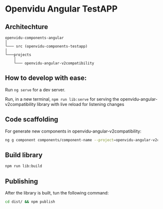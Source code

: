 # Openvidu Angular TestAPP


## Architechture

```
openvidu-components-angular
│
└─── src (openvidu-components-testapp)
│
└───projects
    │
	└─── openvidu-angular-v2compatibility
```

## How to develop with ease:

Run `ng serve` for a dev server.

Run, in a new terminal, `npm run lib:serve` for serving the openvidu-angular-v2compatibility library with live reload for listening changes

## Code scaffolding

For generate new components in openvidu-angular-v2compatibility:

```bash
ng g component components/component-name --project=openvidu-angular-v2compatibility
```


## Build library

```bash
npm run lib:build
```

## Publishing

After the library is built, tun the following command:

```bash
cd dist/ && npm publish
```
